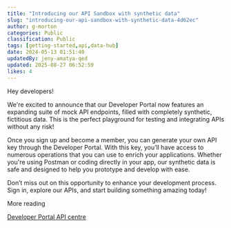 ```yaml
---
title: "Introducing our API Sandbox with synthetic data"
slug: "introducing-our-api-sandbox-with-synthetic-data-4d62ec"
author: g-morton
categories: Public
classification: Public
tags: [getting-started,api,data-hub]
date: 2024-05-13 01:51:40 
updatedBy: jeny-amatya-qed
updated: 2025-08-27 06:52:59 
likes: 4
---
```


Hey developers!

We're excited to announce that our Developer Portal now features an expanding suite of mock API endpoints, filled with completely synthetic, fictitious data. This is the perfect playground for testing and integrating APIs without any risk!

Once you sign up and become a member, you can generate your own API key through the Developer Portal. With this key, you’ll have access to numerous operations that you can use to enrich your applications. Whether you're using Postman or coding directly in your app, our synthetic data is safe and designed to help you prototype and develop with ease.

Don’t miss out on this opportunity to enhance your development process. Sign in, explore our APIs, and start building something amazing today!

More reading

[Developer Portal API centre](/apis)